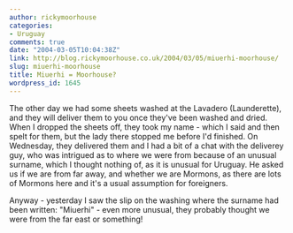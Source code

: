 ```yaml
---
author: rickymoorhouse
categories:
- Uruguay
comments: true
date: "2004-03-05T10:04:38Z"
link: http://blog.rickymoorhouse.co.uk/2004/03/05/miuerhi-moorhouse/
slug: miuerhi-moorhouse
title: Miuerhi = Moorhouse?
wordpress_id: 1645
---
```


The other day we had some sheets washed at the Lavadero (Launderette), and they will deliver them to you once they've been washed and dried. When I dropped the sheets off, they took my name - which I said and then spelt for them, but the lady there stopped me before I'd finished. On Wednesday, they delivered them and I had a bit of a chat with the deliverey guy, who was intrigued as to where we were from because of an unusual surname, which I thought nothing of, as it is unusual for Uruguay. He asked us if we are from far away, and whether we are Mormons, as there are lots of Mormons here and it's a usual assumption for foreigners.  

  

Anyway - yesterday I saw the slip on the washing where the surname had been written: "Miuerhi" - even more unusual, they probably thought we were from the far east or something!
